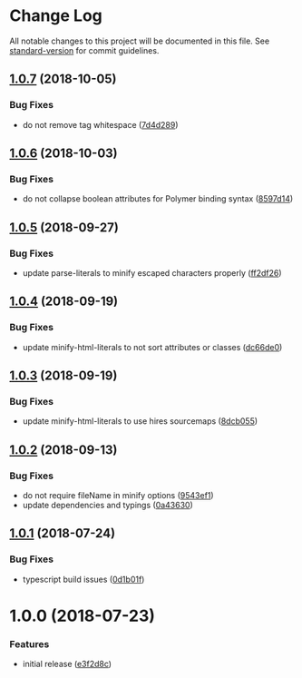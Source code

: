 # Change Log

All notable changes to this project will be documented in this file. See [standard-version](https://github.com/conventional-changelog/standard-version) for commit guidelines.

<a name="1.0.7"></a>

## [1.0.7](https://github.com/asyncLiz/rollup-plugin-minify-html-literals/compare/v1.0.6...v1.0.7) (2018-10-05)

### Bug Fixes

- do not remove tag whitespace ([7d4d289](https://github.com/asyncLiz/rollup-plugin-minify-html-literals/commit/7d4d289))

<a name="1.0.6"></a>

## [1.0.6](https://github.com/asyncLiz/rollup-plugin-minify-html-literals/compare/v1.0.5...v1.0.6) (2018-10-03)

### Bug Fixes

- do not collapse boolean attributes for Polymer binding syntax ([8597d14](https://github.com/asyncLiz/rollup-plugin-minify-html-literals/commit/8597d14))

<a name="1.0.5"></a>

## [1.0.5](https://github.com/asyncLiz/rollup-plugin-minify-html-literals/compare/v1.0.4...v1.0.5) (2018-09-27)

### Bug Fixes

- update parse-literals to minify escaped characters properly ([ff2df26](https://github.com/asyncLiz/rollup-plugin-minify-html-literals/commit/ff2df26))

<a name="1.0.4"></a>

## [1.0.4](https://github.com/asyncLiz/rollup-plugin-minify-html-literals/compare/v1.0.3...v1.0.4) (2018-09-19)

### Bug Fixes

- update minify-html-literals to not sort attributes or classes ([dc66de0](https://github.com/asyncLiz/rollup-plugin-minify-html-literals/commit/dc66de0))

<a name="1.0.3"></a>

## [1.0.3](https://github.com/asyncLiz/rollup-plugin-minify-html-literals/compare/v1.0.2...v1.0.3) (2018-09-19)

### Bug Fixes

- update minify-html-literals to use hires sourcemaps ([8dcb055](https://github.com/asyncLiz/rollup-plugin-minify-html-literals/commit/8dcb055))

<a name="1.0.2"></a>

## [1.0.2](https://github.com/asyncLiz/rollup-plugin-minify-html-literals/compare/v1.0.1...v1.0.2) (2018-09-13)

### Bug Fixes

- do not require fileName in minify options ([9543ef1](https://github.com/asyncLiz/rollup-plugin-minify-html-literals/commit/9543ef1))
- update dependencies and typings ([0a43630](https://github.com/asyncLiz/rollup-plugin-minify-html-literals/commit/0a43630))

<a name="1.0.1"></a>

## [1.0.1](https://github.com/asyncLiz/rollup-plugin-minify-html-literals/compare/v1.0.0...v1.0.1) (2018-07-24)

### Bug Fixes

- typescript build issues ([0d1b01f](https://github.com/asyncLiz/rollup-plugin-minify-html-literals/commit/0d1b01f))

<a name="1.0.0"></a>

# 1.0.0 (2018-07-23)

### Features

- initial release ([e3f2d8c](https://github.com/asyncLiz/rollup-plugin-minify-html-literals/commit/e3f2d8c))

